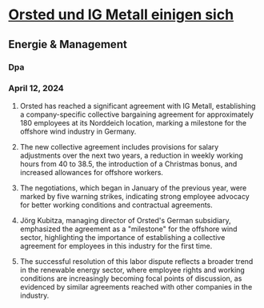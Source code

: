 # [Orsted und IG Metall einigen sich](https://advance.lexis.com/api/document?collection=news&id=urn:contentItem:6BSM-FB81-DY25-C005-00000-00&context=1519360)
## Energie & Management
### Dpa
### April 12, 2024

1. Orsted has reached a significant agreement with IG Metall, establishing a company-specific collective bargaining agreement for approximately 180 employees at its Norddeich location, marking a milestone for the offshore wind industry in Germany.

2. The new collective agreement includes provisions for salary adjustments over the next two years, a reduction in weekly working hours from 40 to 38.5, the introduction of a Christmas bonus, and increased allowances for offshore workers.

3. The negotiations, which began in January of the previous year, were marked by five warning strikes, indicating strong employee advocacy for better working conditions and contractual agreements.

4. Jörg Kubitza, managing director of Orsted's German subsidiary, emphasized the agreement as a "milestone" for the offshore wind sector, highlighting the importance of establishing a collective agreement for employees in this industry for the first time.

5. The successful resolution of this labor dispute reflects a broader trend in the renewable energy sector, where employee rights and working conditions are increasingly becoming focal points of discussion, as evidenced by similar agreements reached with other companies in the industry.
